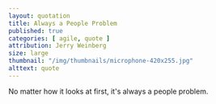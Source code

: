 ```yaml
---
layout: quotation
title: Always a People Problem
published: true
categories: [ agile, quote ]
attribution: Jerry Weinberg
size: large
thumbnail: "/img/thumbnails/microphone-420x255.jpg"
alttext: quote
---
```


No matter how it looks at first, it's always a people problem.
